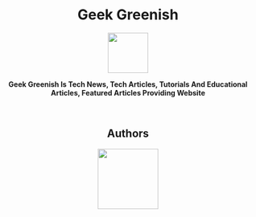 <h1 align="center" >Geek Greenish</h1>
<p align="center">
<img src="https://digitalpress.fra1.cdn.digitaloceanspaces.com/drzf32y/2022/06/Icon-G.png" height="80" width="80">
</p>
<p align="center"><b>Geek Greenish Is Tech News, Tech Articles, Tutorials And Educational Articles, Featured Articles Providing Website</p></b>
<br>
<h2 align="center">Authors</h2>
<p align="center">
<img src="https://digitalpress.fra1.cdn.digitaloceanspaces.com/drzf32y/2022/06/Our-Staff.jpg" height="120">
</p>
